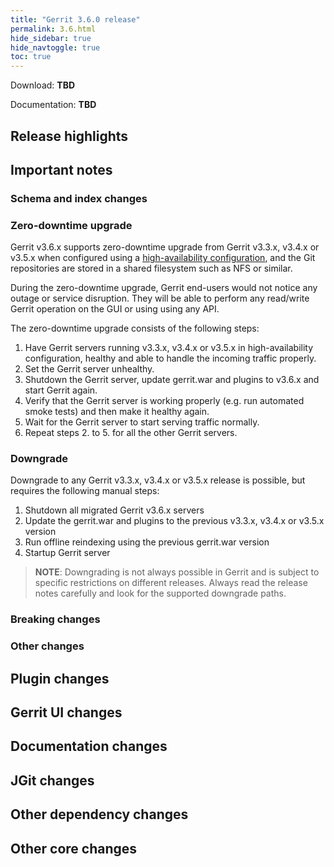 ```yaml
---
title: "Gerrit 3.6.0 release"
permalink: 3.6.html
hide_sidebar: true
hide_navtoggle: true
toc: true
---
```


Download: **TBD**

Documentation: **TBD**

## Release highlights

## Important notes

### Schema and index changes

### Zero-downtime upgrade

Gerrit v3.6.x supports zero-downtime upgrade from Gerrit v3.3.x, v3.4.x or v3.5.x
when configured using a
[high-availability configuration](https://gerrit.googlesource.com/plugins/high-availability/+/refs/heads/master/README.md),
and the Git repositories are stored in a shared filesystem such as NFS or similar.

During the zero-downtime upgrade, Gerrit end-users would not notice any outage
or service disruption. They will be able to perform any read/write Gerrit
operation on the GUI or using using any API.

The zero-downtime upgrade consists of the following steps:

1. Have Gerrit servers running v3.3.x, v3.4.x or v3.5.x in high-availability
   configuration, healthy and able to handle the incoming traffic properly.
2. Set the Gerrit server unhealthy.
3. Shutdown the Gerrit server, update gerrit.war and plugins to v3.6.x and start
   Gerrit again.
4. Verify that the Gerrit server is working properly (e.g. run automated smoke
   tests) and then make it healthy again.
5. Wait for the Gerrit server to start serving traffic normally.
6. Repeat steps 2. to 5. for all the other Gerrit servers.

### Downgrade

Downgrade to any Gerrit v3.3.x, v3.4.x or v3.5.x release is possible, but requires
the following manual steps:

1. Shutdown all migrated Gerrit v3.6.x servers
2. Update the gerrit.war and plugins to the previous v3.3.x, v3.4.x or v3.5.x version
3. Run offline reindexing using the previous gerrit.war version
3. Startup Gerrit server

> **NOTE**: Downgrading is not always possible in Gerrit and is subject to
> specific restrictions on different releases. Always read the release notes
> carefully and look for the supported downgrade paths.

### Breaking changes

### Other changes

## Plugin changes

## Gerrit UI changes

## Documentation changes

## JGit changes

## Other dependency changes

## Other core changes
